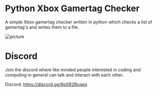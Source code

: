 # Python Xbox Gamertag Checker
A simple Xbox gamertag checker written in python which checks a list of gamertag's and writes them to a file.

![picture](https://i.postimg.cc/HLHj66Gv/image.png)

# Discord
Join the discord where like minded people interested in coding and computing in general can talk and interact with each other.

Discord: https://discord.gg/6pSR2Rcqeg
